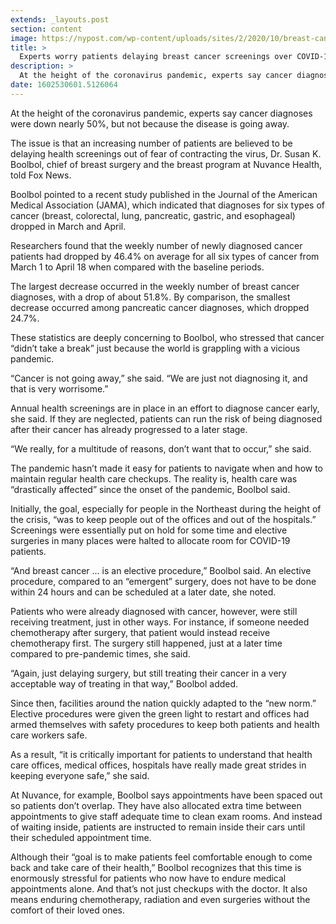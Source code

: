 ```yaml
--- 
extends: _layouts.post 
section: content 
image: https://nypost.com/wp-content/uploads/sites/2/2020/10/breast-cancer-screening.jpg?quality=90&strip=all&w=1200 
title: > 
  Experts worry patients delaying breast cancer screenings over COVID-19 fears 
description: > 
  At the height of the coronavirus pandemic, experts say cancer diagnoses were down nearly 50%, but not because the disease is going away.Researchers found that the weekly number of newly diagnosed cancer patients had dropped by 46.4% on average for all six types of cancer from March 1 to April 18 when compared with the baseline periods.The largest decrease occurred in the weekly number of breast cancer diagnoses, with a drop of about 51.8%.By comparison, the smallest decrease occurred among pancreatic cancer diagnoses, which dropped 24.7%.The pandemic hasn’t made it easy for patients to navigate when and how to maintain regular health care checkups. 
date: 1602530601.5126064 
--- 
```

At the height of the coronavirus pandemic, experts say cancer diagnoses were down nearly 50%, but not because the disease is going away.

The issue is that an increasing number of patients are believed to be delaying health screenings out of fear of contracting the virus, Dr. Susan K. Boolbol, chief of breast surgery and the breast program at Nuvance Health, told Fox News.

Boolbol pointed to a recent study published in the Journal of the American Medical Association (JAMA), which indicated that diagnoses for six types of cancer (breast, colorectal, lung, pancreatic, gastric, and esophageal) dropped in March and April.

Researchers found that the weekly number of newly diagnosed cancer patients had dropped by 46.4% on average for all six types of cancer from March 1 to April 18 when compared with the baseline periods.

The largest decrease occurred in the weekly number of breast cancer diagnoses, with a drop of about 51.8%. By comparison, the smallest decrease occurred among pancreatic cancer diagnoses, which dropped 24.7%.

These statistics are deeply concerning to Boolbol, who stressed that cancer “didn’t take a break” just because the world is grappling with a vicious pandemic.

“Cancer is not going away,” she said. “We are just not diagnosing it, and that is very worrisome.”

Annual health screenings are in place in an effort to diagnose cancer early, she said. If they are neglected, patients can run the risk of being diagnosed after their cancer has already progressed to a later stage.

“We really, for a multitude of reasons, don’t want that to occur,” she said.

The pandemic hasn’t made it easy for patients to navigate when and how to maintain regular health care checkups. The reality is, health care was “drastically affected” since the onset of the pandemic, Boolbol said.

Initially, the goal, especially for people in the Northeast during the height of the crisis, “was to keep people out of the offices and out of the hospitals.” Screenings were essentially put on hold for some time and elective surgeries in many places were halted to allocate room for COVID-19 patients.

“And breast cancer … is an elective procedure,” Boolbol said. An elective procedure, compared to an “emergent” surgery, does not have to be done within 24 hours and can be scheduled at a later date, she noted.

Patients who were already diagnosed with cancer, however, were still receiving treatment, just in other ways. For instance, if someone needed chemotherapy after surgery, that patient would instead receive chemotherapy first. The surgery still happened, just at a later time compared to pre-pandemic times, she said.

“Again, just delaying surgery, but still treating their cancer in a very acceptable way of treating in that way,” Boolbol added.

Since then, facilities around the nation quickly adapted to the “new norm.” Elective procedures were given the green light to restart and offices had armed themselves with safety procedures to keep both patients and health care workers safe.

As a result, “it is critically important for patients to understand that health care offices, medical offices, hospitals have really made great strides in keeping everyone safe,” she said.

At Nuvance, for example, Boolbol says appointments have been spaced out so patients don’t overlap. They have also allocated extra time between appointments to give staff adequate time to clean exam rooms. And instead of waiting inside, patients are instructed to remain inside their cars until their scheduled appointment time.

Although their “goal is to make patients feel comfortable enough to come back and take care of their health,” Boolbol recognizes that this time is enormously stressful for patients who now have to endure medical appointments alone. And that’s not just checkups with the doctor. It also means enduring chemotherapy, radiation and even surgeries without the comfort of their loved ones.